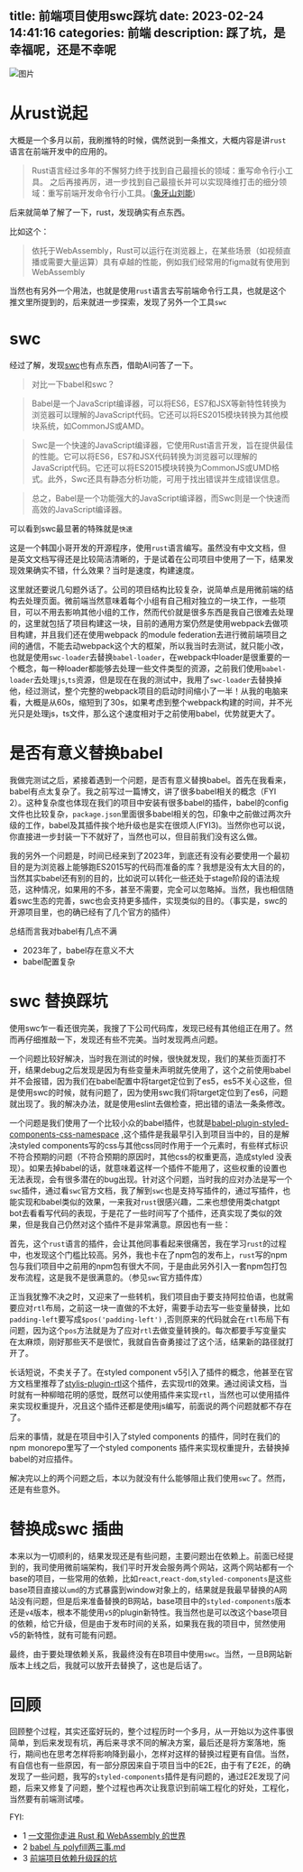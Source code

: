title: 前端项目使用swc踩坑
date: 2023-02-24 14:41:16
categories: 前端
description: 踩了坑，是幸福呢，还是不幸呢
--- 



![图片](https://user-images.githubusercontent.com/7566337/221146215-d2dda329-fd6b-4dc5-b6d5-d99f8a6e386d.png)


# 从rust说起

大概是一个多月以前，我刷推特的时候，偶然说到一条推文，大概内容是讲`rust`语言在前端开发中的应用的。

 >Rust语言经过多年的不懈努力终于找到自己最擅长的领域：重写命令行小工具。
>之后再接再厉，进一步找到自己最擅长并可以实现降维打击的细分领域：重写前端开发命令行小工具。([象牙山刘能](https://twitter.com/disksing/status/1613388069876674561))


后来就简单了解了一下，rust，发现确实有点东西。

比如这个：

>依托于WebAssembly，Rust可以运行在浏览器上，在某些场景（如视频直播或需要大量运算）具有卓越的性能，例如我们经常用的figma就有使用到WebAssembly

当然也有另外一个用法，也就是使用`rust`语言去写前端命令行工具，也就是这个推文里所提到的，后来就进一步探索，发现了另外一个工具`swc`

# swc

经过了解，发现[swc](https://swc.rs/)也有点东西，借助AI问答了一下。

>对比一下babel和swc？

>Babel是一个JavaScript编译器，可以将ES6，ES7和JSX等新特性转换为浏览器可以理解的JavaScript代码。它还可以将ES2015模块转换为其他模块系统，如CommonJS或AMD。

>Swc是一个快速的JavaScript编译器，它使用Rust语言开发，旨在提供最佳的性能。它可以将ES6，ES7和JSX代码转换为浏览器可以理解的JavaScript代码。它还可以将ES2015模块转换为CommonJS或UMD格式。此外，Swc还具有静态分析功能，可用于找出错误并生成错误信息。

>总之，Babel是一个功能强大的JavaScript编译器，而Swc则是一个快速而高效的JavaScript编译器。

可以看到swc最显著的特殊就是`快速`

这是一个韩国小哥开发的开源程序，使用`rust`语言编写。虽然没有中文文档，但是英文文档写得还是比较简洁清晰的，于是试着在公司项目中使用了一下，结果发现效果确实不错，什么效果？当时是速度，构建速度。

这里就还要说几句题外话了。公司的项目结构比较复杂，说简单点是用微前端的结构去处理页面。微前端当然意味着每个小组有自己相对独立的一块工作，一些项目，可以不用去影响其他小组的工作，然而代价就是很多东西是我自己很难去处理的，这里就包括了项目构建这一块，目前的通用方案仍然是使用webpack去做项目构建，并且我们还在使用webpack 的module federation去进行微前端项目之间的通信，不能去动webpack这个大的框架，所以我当时去测试，就只能小改，也就是使用`swc-loader`去替换`babel-loader`，在webpack中loader是很重要的一个概念，每一种loader都能够去处理一些文件类型的资源，之前我们使用`babel-loader`去处理`js`,`ts`资源，但是现在在我的测试中，我用了`swc-loader`去替换掉他，经过测试，整个完整的webpack项目的启动时间缩小了一半！从我的电脑来看，大概是从60s，缩短到了30s，如果考虑到整个webpack构建的时间，并不光光只是处理js，ts文件，那么这个速度相对于之前使用babel，优势就更大了。

# 是否有意义替换babel

我做完测试之后，紧接着遇到一个问题，是否有意义替换babel。首先在我看来，babel有点太复杂了。我之前写过一篇博文，讲了很多babel相关的概念（FYI 2）。这种复杂度也体现在我们的项目中安装有很多babel的插件，babel的config文件也比较复杂，`package.json`里面很多babel相关的包，印象中之前做过两次升级的工作，babel及其插件挨个地升级也是实在很烦人(FYI3)。当然你也可以说，你直接进一步封装一下不就好了，当然也可以，但目前我们没有这么做。

我的另外一个问题是，时间已经来到了2023年，到底还有没有必要使用一个最初目的是为浏览器上能够跑ES2015写的代码而准备的库？我想是没有太大目的的，当然其实babel还有别的目的，比如说可以转化一些还处于stage阶段的语法规范，这种情况，如果用的不多，甚至不需要，完全可以忽略掉。当然，我也相信随着swc生态的完善，swc也会支持更多插件，实现类似的目的。（事实是，swc的开源项目里，也的确已经有了几个官方的插件）

总结而言我对babel有几点不满
- 2023年了，babel存在意义不大
- babel配置复杂

# swc 替换踩坑

使用swc乍一看还很完美，我搜了下公司代码库，发现已经有其他组正在用了。然而再仔细推敲一下，发现还有些不完美。当时发现两点问题。

一个问题比较好解决，当时我在测试的时候，很快就发现，我们的某些页面打不开，结果debug之后发现是因为有些变量未声明就先使用了，这个之前使用babel并不会报错，因为我们在babel配置中将target定位到了es5，es5不关心这些，但是使用swc的时候，就有问题了，因为使用swc我们将target定位到了es6，问题就出现了。我的解决办法，就是使用eslint去做检查，把出错的语法一条条修改。

一个问题是我们使用了一个比较小众的babel插件，也就是[babel-plugin-styled-components-css-namespace](https://github.com/QuickBase/babel-plugin-styled-components-css-namespace) ,这个插件是我最早引入到项目当中的，目的是解决styled components写的css与其他css同时作用于一个元素时，有些样式标识不符合预期的问题（不符合预期的原因时，其他css的权重更高，造成styled 没表现）。如果去掉babel的话，就意味着这样一个插件不能用了，这些权重的设置也无法表现，会有很多潜在的bug出现。针对这个问题，当时我的应对办法是写一个`swc`插件，通过看`swc`官方文档，我了解到`swc`也是支持写插件的，通过写插件，也能实现和babel类似的效果，一来我对`rust`很感兴趣，二来也想使用类chatgpt bot去看看写代码的表现，于是花了一些时间写了个插件，还真实现了类似的效果，但是我自己仍然对这个插件不是非常满意。原因也有一些：

首先，这个`rust`语言的插件，会让其他同事看起来很痛苦，我在学习`rust`的过程中，也发现这个门槛比较高。另外，我也卡在了npm包的发布上，`rust`写的npm包与我们项目中之前用的npm包有很大不同，于是由此另外引入一套npm包打包发布流程，这是我不是很满意的。（参见`swc`官方插件库）

正当我犹豫不决之时，又迎来了一些转机，我们项目由于要支持阿拉伯语，也就需要应对`rtl`布局，之前这一块一直做的不太好，需要手动去写一些变量替换，比如`padding-left`要写成`$pos('padding-left')` ,否则原来的代码就会在`rtl`布局下有问题，因为这个`pos`方法就是为了应对`rtl`去做变量转换的。每次都要手写变量实在太麻烦，刚好那些天不是很忙，我就自告奋勇接过了这个活，结果新的路径就打开了。

长话短说，不卖关子了。在styled component v5引入了插件的概念，他甚至在官方文档里推荐了[stylis-plugin-rtl](https://github.com/styled-components/stylis-plugin-rtl)这个插件，去实现rtl的效果。通过阅读文档，当时就有一种柳暗花明的感觉，既然可以使用插件来实现`rtl`，当然也可以使用插件来实现权重提升，况且这个插件还都是使用js编写，前面说的两个问题就都不存在了。

后来的事情，就是在项目中引入了styled components 的插件，同时在我们的npm monorepo里写了一个styled components 插件来实现权重提升，去替换掉babel的对应插件。

解决完以上的两个问题之后，本以为就没有什么能够阻止我们使用`swc`了。然而，还是有些意外。

# 替换成swc 插曲

本来以为一切顺利的，结果发现还是有些问题，主要问题出在依赖上。前面已经提到的，我司使用微前端架构，我们平时开发会服务两个网站，这两个网站都有一个base的项目，一些常用的依赖，比如`react`,`react-dom`,`styled-components`是这些base项目直接以`umd`的方式暴露到window对象上的，结果就是我最早替换的A网站没有问题，但是后来准备替换的B网站，base项目中的`styled-components`版本还是`v4`版本，根本不能使用`v5`的plugin新特性。我当然也是可以改这个base项目的依赖，给它升级，但是由于发布时间的关系，如果我在我的项目中，贸然使用v5的新特性，就有可能有问题。

最终，由于要处理依赖关系，我最终没有在B项目中使用`swc`。当然，一旦B网站新版本上线之后，我就可以放开去替换了，这也是后话了。

# 回顾

回顾整个过程，其实还蛮好玩的，整个过程历时一个多月，从一开始以为这件事很简单，到后来发现有坑，再后来寻求不同的解决方案，最后还是将方案落地，施行，期间也在思考怎样将影响降到最小，怎样对这样的替换过程更有自信。当然，有自信也有一些原因，有一部分原因来自于项目当中的E2E，由于有了E2E，的确发现了一些问题，我写的`styled-components`插件是有问题的，通过E2E发现了问题，后来又修复了问题，整个过程也再次让我意识到前端工程化的好处，工程化，当然要有前端测试喽。



FYI:
- 1 [ 一文带你走进 Rust 和 WebAssembly 的世界 ](https://juejin.cn/post/6995518096576348173)
- 2 [babel 与 polyfill两三事.md](https://www.jianshu.com/p/bb0621101308)
- 3 [前端项目依赖升级踩的坑](https://hktkdy.com/2022/01/14/2022/fe_upgrade/)

